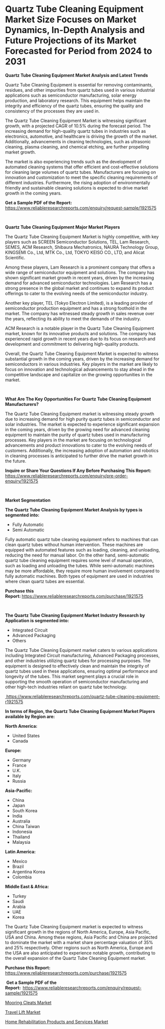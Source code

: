 <p><h1>Quartz Tube Cleaning Equipment Market Size Focuses on Market Dynamics, In-Depth Analysis and Future Projections of its Market Forecasted for Period from 2024 to 2031</h1></p><p><strong>Quartz Tube Cleaning Equipment Market Analysis and Latest Trends</strong></p>
<p><p>Quartz Tube Cleaning Equipment is essential for removing contaminants, residues, and other impurities from quartz tubes used in various industrial applications such as semiconductor manufacturing, solar energy production, and laboratory research. This equipment helps maintain the integrity and efficiency of the quartz tubes, ensuring the quality and consistency of the processes they are used in.</p><p>The Quartz Tube Cleaning Equipment Market is witnessing significant growth, with a projected CAGR of 10.5% during the forecast period. The increasing demand for high-quality quartz tubes in industries such as electronics, automotive, and healthcare is driving the growth of the market. Additionally, advancements in cleaning technologies, such as ultrasonic cleaning, plasma cleaning, and chemical etching, are further propelling market growth.</p><p>The market is also experiencing trends such as the development of automated cleaning systems that offer efficient and cost-effective solutions for cleaning large volumes of quartz tubes. Manufacturers are focusing on innovation and customization to meet the specific cleaning requirements of different industries. Furthermore, the rising adoption of environmentally friendly and sustainable cleaning solutions is expected to drive market growth in the coming years.</p></p>
<p><strong>Get a Sample PDF of the Report:&nbsp;</strong> <a href="https://www.reliableresearchreports.com/enquiry/request-sample/1921575">https://www.reliableresearchreports.com/enquiry/request-sample/1921575</a></p>
<p>&nbsp;</p>
<p><strong>Quartz Tube Cleaning Equipment Major Market Players</strong></p>
<p><p>The Quartz Tube Cleaning Equipment Market is highly competitive, with key players such as SCREEN Semiconductor Solutions, TEL, Lam Research, SEMES, ACM Research, Shibaura Mechatronics, NAURA Technology Group, KINGSEMI Co., Ltd, MTK Co., Ltd, TOKYO KEISO CO., LTD, and Alicat Scientific. </p><p>Among these players, Lam Research is a prominent company that offers a wide range of semiconductor equipment and solutions. The company has shown significant market growth in recent years, driven by the increasing demand for advanced semiconductor technologies. Lam Research has a strong presence in the global market and continues to expand its product offerings to cater to the evolving needs of the semiconductor industry.</p><p>Another key player, TEL (Tokyo Electron Limited), is a leading provider of semiconductor production equipment and has a strong foothold in the market. The company has witnessed steady growth in sales revenue over the years, reflecting its ability to meet the demands of the industry.</p><p>ACM Research is a notable player in the Quartz Tube Cleaning Equipment market, known for its innovative products and solutions. The company has experienced rapid growth in recent years due to its focus on research and development and commitment to delivering high-quality products.</p><p>Overall, the Quartz Tube Cleaning Equipment Market is expected to witness substantial growth in the coming years, driven by the increasing demand for semiconductors in various industries. Key players in the market are likely to focus on innovation and technological advancements to stay ahead in the competitive landscape and capitalize on the growing opportunities in the market.</p></p>
<p>&nbsp;</p>
<p><strong>What Are The Key Opportunities For Quartz Tube Cleaning Equipment Manufacturers?</strong></p>
<p><p>The Quartz Tube Cleaning Equipment market is witnessing steady growth due to increasing demand for high purity quartz tubes in semiconductor and solar industries. The market is expected to experience significant expansion in the coming years, driven by the growing need for advanced cleaning equipment to maintain the purity of quartz tubes used in manufacturing processes. Key players in the market are focusing on technological advancements and product innovations to cater to the evolving needs of customers. Additionally, the increasing adoption of automation and robotics in cleaning processes is anticipated to further drive the market growth in the future.</p></p>
<p><strong>Inquire or Share Your Questions If Any Before Purchasing This Report:</strong> <a href="https://www.reliableresearchreports.com/enquiry/pre-order-enquiry/1921575">https://www.reliableresearchreports.com/enquiry/pre-order-enquiry/1921575</a></p>
<p>&nbsp;</p>
<p><strong>Market Segmentation</strong></p>
<p><strong>The Quartz Tube Cleaning Equipment Market Analysis by types is segmented into:</strong></p>
<p><ul><li>Fully Automatic</li><li>Semi Automatic</li></ul></p>
<p><p>Fully automatic quartz tube cleaning equipment refers to machines that can clean quartz tubes without human intervention. These machines are equipped with automated features such as loading, cleaning, and unloading, reducing the need for manual labor. On the other hand, semi-automatic quartz tube cleaning equipment requires some level of manual operation, such as loading and unloading the tubes. While semi-automatic machines may be more affordable, they require more human involvement compared to fully automatic machines. Both types of equipment are used in industries where clean quartz tubes are essential.</p></p>
<p><strong>Purchase this Report:&nbsp;</strong><a href="https://www.reliableresearchreports.com/purchase/1921575">https://www.reliableresearchreports.com/purchase/1921575</a></p>
<p>&nbsp;</p>
<p><strong>The Quartz Tube Cleaning Equipment Market Industry Research by Application is segmented into:</strong></p>
<p><ul><li>Integrated Circuit</li><li>Advanced Packaging</li><li>Others</li></ul></p>
<p><p>The Quartz Tube Cleaning Equipment market caters to various applications including Integrated Circuit manufacturing, Advanced Packaging processes, and other industries utilizing quartz tubes for processing purposes. The equipment is designed to effectively clean and maintain the integrity of quartz tubes used in these applications, ensuring optimal performance and longevity of the tubes. This market segment plays a crucial role in supporting the smooth operation of semiconductor manufacturing and other high-tech industries reliant on quartz tube technology.</p></p>
<p><a href="https://www.reliableresearchreports.com/quartz-tube-cleaning-equipment-r1921575">&nbsp;https://www.reliableresearchreports.com/quartz-tube-cleaning-equipment-r1921575</a></p>
<p><strong>In terms of Region, the Quartz Tube Cleaning Equipment Market Players available by Region are:</strong></p>
<p>
    <p> <strong> North America: </strong>
        <ul>
            <li>United States</li>
            <li>Canada</li>
        </ul>
        </p> 
    <p> <strong> Europe: </strong>
        <ul>
            <li>Germany</li>
            <li>France</li>
            <li>U.K.</li>
            <li>Italy</li>
            <li>Russia</li>
        </ul>
        </p> 
    <p> <strong> Asia-Pacific: </strong>
        <ul>
            <li>China</li>
            <li>Japan</li>
            <li>South Korea</li>
            <li>India</li>
            <li>Australia</li>
            <li>China Taiwan</li>
            <li>Indonesia</li>
            <li>Thailand</li>
            <li>Malaysia</li>
        </ul>
        </p> 
    <p> <strong> Latin America: </strong>
        <ul>
            <li>Mexico</li>
            <li>Brazil</li>
            <li>Argentina Korea</li>
            <li>Colombia</li>
        </ul>
        </p> 
    <p> <strong> Middle East & Africa: </strong>
        <ul>
            <li>Turkey</li>
            <li>Saudi</li>
            <li>Arabia</li>
            <li>UAE</li>
            <li>Korea</li>
        </ul>
    </p>
    </p>
<p><p>The Quartz Tube Cleaning Equipment market is expected to witness significant growth in the regions of North America, Europe, Asia Pacific, USA and China. Among these regions, Asia Pacific and China are projected to dominate the market with a market share percentage valuation of 35% and 25% respectively. Other regions such as North America, Europe and the USA are also anticipated to experience notable growth, contributing to the overall expansion of the Quartz Tube Cleaning Equipment market.</p></p>
<p><strong>Purchase this Report: </strong><a href="https://www.reliableresearchreports.com/purchase/1921575">https://www.reliableresearchreports.com/purchase/1921575</a></p>
<p>&nbsp;<strong>Get a Sample PDF of the Report:&nbsp;&nbsp;</strong><a href="https://www.reliableresearchreports.com/enquiry/request-sample/1921575">https://www.reliableresearchreports.com/enquiry/request-sample/1921575</a></p>
<p><strong></strong></p>
<p><p><a href="https://github.com/gamblestampleyjenny50m5sl6/Market-Research-Report-List-3/blob/main/mooring-cleats-market.md">Mooring Cleats Market</a></p><p><a href="https://github.com/nicholepatriciadoylenwnrjr0/Market-Research-Report-List-3/blob/main/travel-lift-market.md">Travel Lift Market</a></p><p><a href="https://view.publitas.com/reportprime-1/global-home-rehabilitation-products-and-services-market-status-2024-2031-and-forecast-by-region-product-end-use/">Home Rehabilitation Products and Services Market</a></p></p>